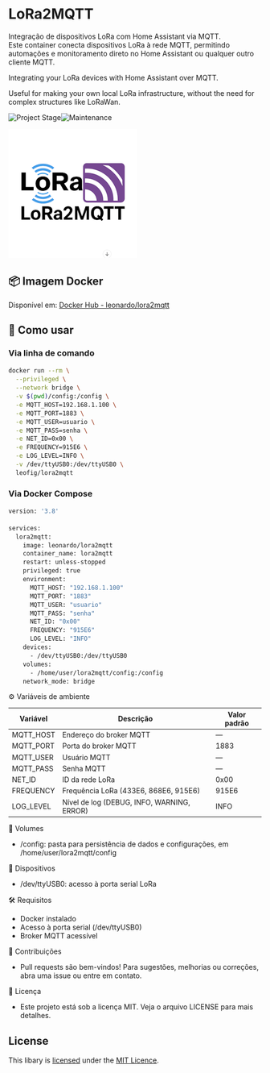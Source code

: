 # LoRa2MQTT

Integração de dispositivos LoRa com Home Assistant via MQTT.  
Este container conecta dispositivos LoRa à rede MQTT, permitindo automações e monitoramento direto no Home Assistant ou qualquer outro cliente MQTT.



Integrating your LoRa devices with Home Assistant over MQTT.

Useful for making your own local LoRa infrastructure, without the need for complex structures like LoRaWan.

![Project Stage][project-stage-shield]![Maintenance][maintenance-shield]

<img src="https://raw.githubusercontent.com/leofig-rj/leofig-hass-addons/main/lora2mqtt/pictures/LoRa2MQTT logo.png"/>



## 📦 Imagem Docker

Disponível em: [Docker Hub - leonardo/lora2mqtt](https://hub.docker.com/r/leofig/lora2mqtt)

## 🚀 Como usar

### Via linha de comando

```bash
docker run --rm \
  --privileged \
  --network bridge \
  -v $(pwd)/config:/config \
  -e MQTT_HOST=192.168.1.100 \
  -e MQTT_PORT=1883 \
  -e MQTT_USER=usuario \
  -e MQTT_PASS=senha \
  -e NET_ID=0x00 \
  -e FREQUENCY=915E6 \
  -e LOG_LEVEL=INFO \
  -v /dev/ttyUSB0:/dev/ttyUSB0 \
  leofig/lora2mqtt
```

### Via Docker Compose

```bash
version: '3.8'

services:
  lora2mqtt:
    image: leonardo/lora2mqtt
    container_name: lora2mqtt
    restart: unless-stopped
    privileged: true
    environment:
      MQTT_HOST: "192.168.1.100"
      MQTT_PORT: "1883"
      MQTT_USER: "usuario"
      MQTT_PASS: "senha"
      NET_ID: "0x00"
      FREQUENCY: "915E6"
      LOG_LEVEL: "INFO"
    devices:
      - /dev/ttyUSB0:/dev/ttyUSB0
    volumes:
      - /home/user/lora2mqtt/config:/config
    network_mode: bridge
```

⚙️ Variáveis de ambiente

| Variável     | Descrição                                           | Valor padrão |
|--------------|-----------------------------------------------------|--------------|
| MQTT_HOST    | Endereço do broker MQTT                             | —            |
| MQTT_PORT    | Porta do broker MQTT                                | 1883         |
| MQTT_USER    | Usuário MQTT                                        | —            |
| MQTT_PASS    | Senha MQTT                                          | —            |
| NET_ID       | ID da rede LoRa                                     | 0x00         |
| FREQUENCY    | Frequência LoRa (433E6, 868E6, 915E6)               | 915E6        |
| LOG_LEVEL    | Nível de log (DEBUG, INFO, WARNING, ERROR)          | INFO         |

📁 Volumes
- /config: pasta para persistência de dados e configurações, em /home/user/lora2mqtt/config

🔌 Dispositivos
- /dev/ttyUSB0: acesso à porta serial LoRa

🛠️ Requisitos
- Docker instalado
- Acesso à porta serial (/dev/ttyUSB0)
- Broker MQTT acessível

🤝 Contribuições
- Pull requests são bem-vindos! Para sugestões, melhorias ou correções, abra uma issue ou entre em contato.

📄 Licença
- Este projeto está sob a licença MIT. Veja o arquivo LICENSE para mais detalhes.

## License

This libary is [licensed][license] under the [MIT Licence][mit].

<!-- Markdown link -->
[project-stage-shield]: https://img.shields.io/badge/project%20stage-development%20beta-red.svg
[maintenance-shield]: https://img.shields.io/maintenance/yes/2025.svg
[github_LF_LoRa]: https://github.com/leofig-rj/Arduino-LF_LoRa
[docs_link]: https://github.com/leofig-rj/leofig-hass-addons/blob/master/lora2mqtt/DOCS.md
[github_leofig-rj]: https://github.com/leofig-rj
[arduino]:https://arduino.cc/
[lora]:https://www.lora-alliance.org/
[ex_usb]:https://github.com/leofig-rj/Arduino-LF_LoRa/tree/main/examples/LF_LoRa_USB_Adapter_01
[ex_01_ino]:https://github.com/leofig-rj/Arduino-LF_LoRa/tree/main/examples/LF_LoRa_Model_TEST01
[ex_01_py]:https://github.com/leofig-rj/leofig-hass-addons/blob/main/lora2mqtt/rootfs/usr/bin/models/test01.py
[ex_02_ino]:https://github.com/leofig-rj/Arduino-LF_LoRa/tree/main/examples/LF_LoRa_Model_TEST02
[ex_02_py]:https://github.com/leofig-rj/leofig-hass-addons/blob/main/lora2mqtt/rootfs/usr/bin/models/test02.py
[ex_03_ino]:https://github.com/leofig-rj/Arduino-LF_LoRa/tree/main/examples/LF_LoRa_Model_TEST03
[ex_03_py]:https://github.com/leofig-rj/leofig-hass-addons/blob/main/lora2mqtt/rootfs/usr/bin/models/test03.py
[license]:https://github.com/leofig-rj/leofig-hass-addons/blob/main/LICENSE
[mit]:https://en.wikipedia.org/wiki/MIT_License
